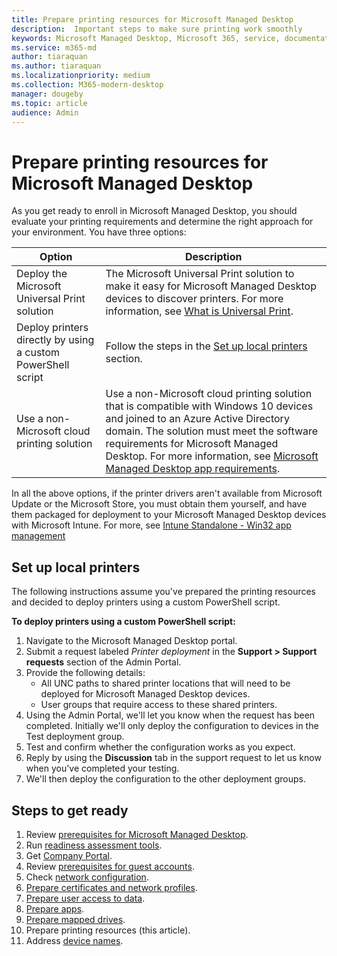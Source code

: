```yaml
---
title: Prepare printing resources for Microsoft Managed Desktop 
description:  Important steps to make sure printing work smoothly
keywords: Microsoft Managed Desktop, Microsoft 365, service, documentation
ms.service: m365-md
author: tiaraquan
ms.author: tiaraquan
ms.localizationpriority: medium
ms.collection: M365-modern-desktop
manager: dougeby
ms.topic: article
audience: Admin
---
```


# Prepare printing resources for Microsoft Managed Desktop

As you get ready to enroll in Microsoft Managed Desktop, you should evaluate your printing requirements and determine the right approach for your environment. You have three options:

| Option | Description |
| ------ | ------ |
| Deploy the Microsoft Universal Print solution | The Microsoft Universal Print solution to make it easy for Microsoft Managed Desktop devices to discover printers. For more information, see [What is Universal Print](/universal-print/fundamentals/universal-print-whatis). |
| Deploy printers directly by using a custom PowerShell script | Follow the steps in the [Set up local printers](#set-up-local-printers) section. |
| Use a non-Microsoft cloud printing solution | Use a non-Microsoft cloud printing solution that is compatible with Windows 10 devices and joined to an Azure Active Directory domain. The solution must meet the software requirements for Microsoft Managed Desktop. For more information, see [Microsoft Managed Desktop app requirements](../service-description/mmd-app-requirements.md). |

In all the above options, if the printer drivers aren't available from Microsoft Update or the Microsoft Store, you must obtain them yourself, and have them packaged for deployment to your Microsoft Managed Desktop devices with Microsoft Intune. For more, see [Intune Standalone - Win32 app management](/mem/intune/apps/apps-win32-app-management)

## Set up local printers

The following instructions assume you've prepared the printing resources and decided to deploy printers using a custom PowerShell script.

**To deploy printers using a custom PowerShell script:**

1. Navigate to the Microsoft Managed Desktop portal.
1. Submit a request labeled *Printer deployment* in the **Support > Support requests** section of the Admin Portal.
1. Provide the following details:
    - All UNC paths to shared printer locations that will need to be deployed for Microsoft Managed Desktop devices.
    - User groups that require access to these shared printers.
1. Using the Admin Portal, we'll let you know when the request has been completed. Initially we'll only deploy the configuration to devices in the Test deployment group.
1. Test and confirm whether the configuration works as you expect.
1. Reply by using the **Discussion** tab in the support request to let us know when you've completed your testing.
1. We'll then deploy the configuration to the other deployment groups.

## Steps to get ready

1. Review [prerequisites for Microsoft Managed Desktop](prerequisites.md).
1. Run [readiness assessment tools](readiness-assessment-tool.md).
1. Get [Company Portal](../get-started/company-portal.md).
1. Review [prerequisites for guest accounts](guest-accounts.md).
1. Check [network configuration](network.md).
1. [Prepare certificates and network profiles](certs-wifi-lan.md).
1. [Prepare user access to data](authentication.md).
1. [Prepare apps](apps.md).
1. [Prepare mapped drives](mapped-drives.md).
1. Prepare printing resources (this article).
1. Address [device names](address-device-names.md).
